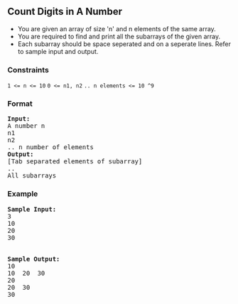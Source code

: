<h2>Count Digits in A Number</h2>

<div>
  <ul>
    <li>You are given an array of size 'n' and n elements of the same array.</li>
    <li>You are required to find and print all the subarrays of the given array. </li>
    <li>Each subarray should be space seperated and on a seperate lines. Refer to sample input and output.</li>
  </ul>
</div>

<h3>Constraints</h3>
<code>1 <= n <= 10</code>
<code>0 <= n1, n2</code>
<code>.. n elements <= 10 ^9</code>

<h3>Format</h3>
<pre>
<strong>Input:</strong>
A number n
n1
n2
.. n number of elements
<strong>Output:</strong>
[Tab separated elements of subarray]
..
All subarrays
</pre>

<h3>Example</h3>
<pre>
<strong>Sample Input:</strong>
3
10
20
30
<br>
<strong>Sample Output:</strong>
10
10  20  30
20
20  30
30
</pre>
